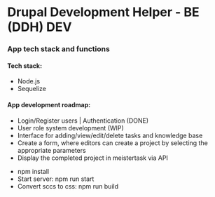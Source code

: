 <h1>Drupal Development Helper - BE (DDH) DEV</h1>
<h3>App tech stack and functions</h3>

<h4>Tech stack:</h4> 
<ul>
<li>Node.js</li>
<li>Sequelize</li>			
</ul>

<h4>App development roadmap:</h4>

<ul>
<li>Login/Register users | Authentication (DONE)</li>
<li>User role system development (WIP)</li>
<li>Interface for adding/view/edit/delete tasks and knowledge base</li>
<li>Create a form, where editors can create a project by selecting the appropriate parameters</li>
<li>Display the completed project in meistertask via API</li>
</ul>

<ul>
<li>npm install</li>
<li>Start server: npm run start</li>
<li>Convert sccs to css: npm run build</li>
</ul>
